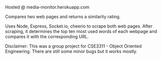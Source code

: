 Hosted @ media-monitor.herokuapp.com


Compares two web pages and returns a similarity rating.

Uses Node, Express, Socket.io, cheerio to scrape both web pages. After scraping, it determines the top ten most used words of each webpage and compares it with the corresponding URL. 

Disclaimer: This was a group project for CSE3311 - Object Oriented Engineering. There are still some minor bugs but it works mostly. 
